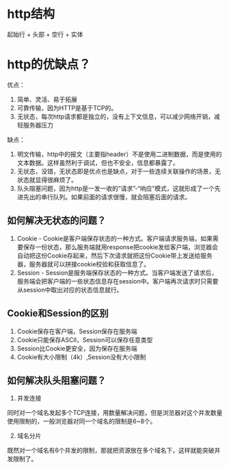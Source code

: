 # http结构

起始行 + 头部 + 空行 + 实体 

# http的优缺点？

优点：

1. 简单、灵活、易于拓展
2. 可靠传输，因为HTTP是基于TCP的。
3. 无状态，每次http请求都是独立的，没有上下文信息，可以减少网络开销，减轻服务器压力

缺点：

1. 明文传输，http中的报文（主要指header）不是使用二进制数据，而是使用的文本数据。这样虽然利于调试，但也不安全，信息都暴露了。
2. 无状态，没错，无状态即是优点也是缺点，对于一些连续关联操作的场景，无状态就显得很麻烦了。
3. 队头阻塞问题，因为http是一发一收的“请求”-“响应”模式，这就形成了一个先进先出的串行队列。如果前面的请求很慢，就会阻塞后面的请求。

## 如何解决无状态的问题？

1. Cookie - Cookie是客户端保存状态的一种方式。客户端请求服务端，如果需要保存一份状态，那么服务端就用response把cookie发给客户端，浏览器会自动把这份Cookie存起来，然后下次请求就把这份Cookie带上发送给服务器，服务器就可以拼接cookie校验和获取信息了。
2. Session - Session是服务端保存状态的一种方式。当客户端发送了请求后，服务端会把客户端的一些状态信息存在session中。客户端再次请求时只需要从session中取出对应的状态信息就行。

## Cookie和Session的区别

1. Cookie保存在客户端，Session保存在服务端
2. Cookie只能保存ASCII，Session可以保存任意类型
3. Session比Cookie更安全，因为保存在服务端
4. Cookie有大小限制（4k）,Session没有大小限制


## 如何解决队头阻塞问题？

1. 并发连接

同时对一个域名发起多个TCP连接，用数量解决问题，但是浏览器对这个并发数量使用限制的，一般浏览器对同一个域名的限制是6~8个。

2. 域名分片

既然对一个域名有6个并发的限制，那就把资源放在多个域名下，这样就能突破并发限制了。